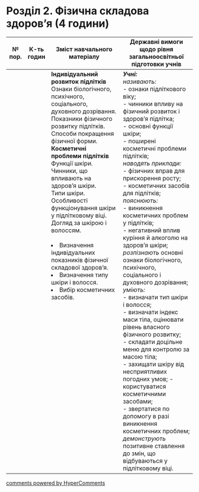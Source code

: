 <div id="hypercomments_widget" class="js-hypercomments-widget invisible"></div>

# Розділ 2. Фізична складова здоров’я (4 години)

<table>
  <tr>
    <td width="10%" align="center"><b>№ пор.</b></td>
    <td width="10%" align="center"><b>К-ть годин</b></td>
    <td width="40%" align="center"><b>Зміст навчального матеріалу</b></td>
    <td width="40%" align="center"><b>Державні вимоги щодо рівня загальноосвітньої підготовки учнів</b></td>
  </tr>
<tbody>
  <tr>
<td width="10%" style="vertical-align:top !important;"></td>
<td width="10%" style="vertical-align:top !important;"></td>
    <td width="40%" style="vertical-align:top !important;">
<b>Індивідуальний розвиток підлітків</b><br>
Ознаки біологічного, психічного, соціального, духовного  дозрівання.<br>
Показники фізичного розвитку  підлітків. Способи покращення фізичної форми. <br>
<b>Косметичні проблеми підлітків</b><br>
Функції шкіри. Чинники, що впливають на здоров’я шкіри. <br>
Типи шкіри. Особливості функціонування шкіри у підлітковому віці. Догляд за шкірою і волоссям. <br>
<br>
<li>Визначення індивідуальних показників фізичної складової здоров’я.</li>
<li>Визначення типу шкіри і волосся.</li>
<li>Вибір косметичних засобів.</li>
</td>
    <td width="40%" style="vertical-align:top !important;">
<i><b>Учні:</b></i><br>
<i>називають:</i> <br>
- ознаки підліткового віку; <br>
- чинники впливу на фізичний розвиток і здоров’я підлітка; <br>
- основні функції шкіри; <br>
- поширені косметичні проблеми підлітків;<br>
<i>наводять приклади: </i><br>
- фізичних вправ для прискорення росту; <br>
- косметичних засобів для підлітків;<br>
<i>пояснюють: </i><br>
- виникнення косметичних проблем  у підлітків; <br>
- негативний вплив куріння й алкоголю на здоров’я шкіри;<br>
<i>розпізнають</i> основні ознаки біологічного, психічного, соціального і духовного дозрівання;<br>
<i>уміють: </i><br>
- визначати тип шкіри і волосся;<br>
- визначати індекс маси тіла, оцінювати рівень власного фізичного розвитку; <br>
- складати доцільне меню для контролю за масою тіла; <br>
- захищати шкіру від несприятливих погодних умов; - користуватися косметичними засобами; <br>
- звертатися по допомогу в разі виникнення косметичних проблем;<br>
<i>демонструють</i> позитивне ставлення до змін, що відбуваються у підлітковому віці. </td>
  </tr>
</tbody>
</table>

<div class="js-hypercomments-container">
<a href="http://hypercomments.com" class="hc-link" title="comments widget">comments powered by HyperComments</a>
</div>